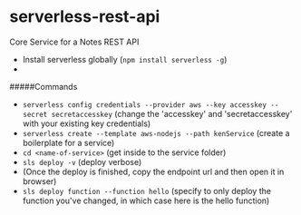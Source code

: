 # serverless-rest-api
Core Service for a Notes REST API

* Install serverless globally (`npm install serverless -g`)
* 

#####Commands
* `serverless config credentials --provider aws --key accesskey --secret secretaccesskey`       (change the 'accesskey' and 'secretaccesskey' with your existing key credentials)
* `serverless create --template aws-nodejs --path kenService`   (create a boilerplate for a service)
* `cd <name-of-service>`    (get inside to the service folder)
* `sls deploy -v`   (deploy verbose)
* (Once the deploy is finished, copy the endpoint url and then open it in browser)
* `sls deploy function --function hello`    (specify to only deploy the function you've changed, in which case here is the hello function)